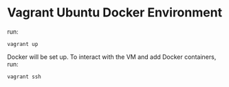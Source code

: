 # Vagrant Ubuntu Docker Environment
run:
```
vagrant up
```
Docker will be set up. To interact with the VM and add Docker containers, run:
```
vagrant ssh
```
